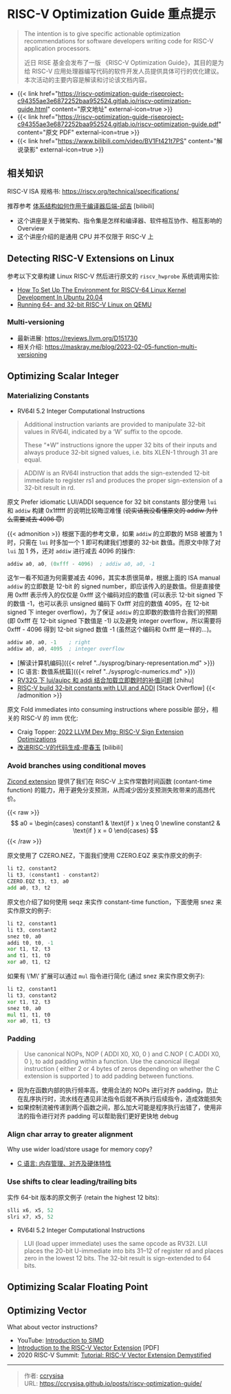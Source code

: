 # RISC-V Optimization Guide 重点提示


> The intention is to give specific actionable optimization recommendations for software developers writing code for RISC-V application processors.
> 
> 近日 RISE 基金会发布了一版 《RISC-V Optimization Guide》，其目的是为给 RISC-V 应用处理器编写代码的软件开发人员提供具体可行的优化建议。本次活动的主要内容是解读和讨论该文档内容。

<!--more-->

- {{< link href="https://riscv-optimization-guide-riseproject-c94355ae3e6872252baa952524.gitlab.io/riscv-optimization-guide.html" content="原文地址" external-icon=true >}}
- {{< link href="https://riscv-optimization-guide-riseproject-c94355ae3e6872252baa952524.gitlab.io/riscv-optimization-guide.pdf" content="原文 PDF" external-icon=true >}}
- {{< link href="https://www.bilibili.com/video/BV1Ft421t7PS" content="解说录影" external-icon=true >}}

## 相关知识

RISC-V ISA 规格书: https://riscv.org/technical/specifications/

推荐参考 [体系结构如何作用于编译器后端-邱吉](https://www.bilibili.com/video/BV1a84y1S7J7) [bilibili] 
- 这个讲座是关于微架构、指令集是怎样和编译器、软件相互协作、相互影响的 Overview
- 这个讲座介绍的是通用 CPU 并不仅限于 RISC-V 上

## Detecting RISC-V Extensions on Linux

参考以下文章构建 Linux RISC-V 然后进行原文的 `riscv_hwprobe` 系统调用实验:

- [How To Set Up The Environment for RISCV-64 Linux Kernel Development In Ubuntu 20.04](https://hackernoon.com/how-to-set-up-the-environment-for-riscv-64-linux-kernel-development-in-ubuntu-2004-si5p35kv)
- [Running 64- and 32-bit RISC-V Linux on QEMU](https://risc-v-getting-started-guide.readthedocs.io/en/latest/linux-qemu.html)

### Multi-versioning

- 最新进展: https://reviews.llvm.org/D151730
- 相关介绍: https://maskray.me/blog/2023-02-05-function-multi-versioning

## Optimizing Scalar Integer

### Materializing Constants

- RV64I 5.2 Integer Computational Instructions

> Additional instruction variants are provided to manipulate 32-bit values in RV64I, indicated by a ‘W’ suffix to the opcode.
> 
> These “*W” instructions ignore the upper 32 bits of their inputs and always produce 32-bit signed values, i.e. bits XLEN-1 through 31 are equal.

> ADDIW is an RV64I instruction that adds the sign-extended 12-bit immediate to register rs1 and produces the proper sign-extension of a 32-bit result in rd.

原文 Prefer idiomatic LUI/ADDI sequence for 32 bit constants 部分使用 `lui` 和 `addiw` 构建 0x1fffff 的说明比较晦涩难懂 (~~说实话我没看懂原文的 addiw 为什么需要减去 4096 :innocent:~~)

{{< admonition >}}
根据下面的参考文章，如果 `addiw` 的立即数的 MSB 被置为 1 时，只需在 `lui` 时多加一个 1 即可构建我们想要的 32-bit 数值。而原文中除了对 `lui` 加 1 外，还对 `addiw` 进行减去 4096 的操作:
```asm
addiw a0, a0, (0xfff - 4096)  ; addiw a0, a0, -1
```
这乍一看不知道为何需要减去 4096，其实本质很简单，根据上面的 ISA manual `addiw` 的立即数是 12-bit 的 signed number，即应该传入的是数值。但是直接使用 0xfff 表示传入的仅仅是 0xfff 这个编码对应的数值 (可以表示 12-bit signed 下的数值 -1，也可以表示 unsigned 编码下 0xfff 对应的数值 4095，在 12-bit signed 下 integer overflow)，为了保证 `addiw` 的立即数的数值符合我们的预期 (即 0xfff 在 12-bit signed 下数值是 -1) 以及避免 integer overflow，所以需要将 0xfff - 4096 得到 12-bit signed 数值 -1 (虽然这个编码和 0xfff 是一样的...)。

```asm
addiw a0, a0, -1    ; right
addiw a0, a0, 4095  ; integer overflow
```

- [解读计算机编码]({{< relref "../sysprog/binary-representation.md" >}})
- [C 语言: 数值系统篇]({{< relref "../sysprog/c-numerics.md" >}})
- [RV32G 下 lui/auipc 和 addi 结合加载立即数时的补值问题](https://zhuanlan.zhihu.com/p/374235855) [zhihu]
- [RISC-V build 32-bit constants with LUI and ADDI](https://stackoverflow.com/questions/50742420/risc-v-build-32-bit-constants-with-lui-and-addi) [Stack Overflow]
{{< /admonition >}}

原文 Fold immediates into consuming instructions where possible 部分，相关的 RISC-V 的 imm 优化:

- Craig Topper: [2022 LLVM Dev Mtg: RISC-V Sign Extension Optimizations](https://www.youtube.com/watch?v=TmWs3QsSuUg)
- [改进RISC-V的代码生成-廖春玉](https://www.bilibili.com/video/BV1pN411H7Y3) [bilibili]

### Avoid branches using conditional moves

[Zicond extension](https://github.com/riscv/riscv-zicond/releases/tag/v1.0) 提供了我们在 RISC-V 上实作常数时间函数 (contant-time function) 的能力，用于避免分支预测，从而减少因分支预测失败带来的高昂代价。

{{< raw >}}
$$
a0 = 
\begin{cases}
constant1 & \text{if } x \neq 0 \newline
constant2 & \text{if } x = 0
\end{cases}
$$
{{< /raw >}}

原文使用了 CZERO.NEZ，下面我们使用 CZERO.EQZ 来实作原文的例子:

```asm
li t2, constant2
li t3, (constant1 - constant2)
CZERO.EQZ t3, t3, a0
add a0, t3, t2
```

原文也介绍了如何使用 seqz 来实作 constant-time function，下面使用 snez 来实作原文的例子:

```asm
li t2, constant1
li t3, constant2
snez t0, a0
addi t0, t0, -1
xor t1, t2, t3
and t1, t1, t0
xor a0, t1, t2
```

如果有 \‘M\’ 扩展可以通过 `mul` 指令进行简化 (通过 snez 来实作原文例子):

```asm
li t2, constant1
li t3, constant2
xor t1, t2, t3
snez t0, a0
mul t1, t1, t0
xor a0, t1, t3
```

### Padding

> Use canonical NOPs, NOP ( ADDI X0, X0, 0 ) and C.NOP ( C.ADDI X0, 0 ), to add padding within a function. Use the canonical illegal instruction ( either 2 or 4 bytes of zeros depending on whether the C extension is supported ) to add padding between functions.

- 因为在函数内部的执行频率高，使用合法的 NOPs 进行对齐 padding，防止在乱序执行时，流水线在遇见非法指令后就不再执行后续指令，造成效能损失
- 如果控制流被传递到两个函数之间，那么加大可能是程序执行出错了，使用非法的指令进行对齐 padding 可以帮助我们更好更快地 debug

### Align char array to greater alignment

Why use wider load/store usage for memory copy?
- [C 语言: 内存管理、对齐及硬体特性](https://hackmd.io/@sysprog/c-memory)

### Use shifts to clear leading/trailing bits

实作 64-bit 版本的原文例子 (retain the highest 12 bits):

```asm
slli x6, x5, 52
slri x7, x5, 52
```

- RV64I 5.2 Integer Computational Instructions
> LUI (load upper immediate) uses the same opcode as RV32I. LUI places the 20-bit U-immediate into bits 31–12 of register rd and places zero in the lowest 12 bits. The 32-bit result is sign-extended to 64 bits.

## Optimizing Scalar Floating Point

## Optimizing Vector

What about vector instructions? 
- YouTube: [Introduction to SIMD](https://www.youtube.com/watch?v=o_n4AKwdfiA)
- [Introduction to the RISC-V Vector Extension](https://eupilot.eu/wp-content/uploads/2022/11/RISC-V-VectorExtension-1-1.pdf) [PDF]
- 2020 RISC-V Summit: [Tutorial: RISC-V Vector Extension Demystified](https://www.youtube.com/watch?v=oTaOd8qr53U)


---

> 作者: [ccrysisa](https://github.com/ccrysisa)  
> URL: https://ccrysisa.github.io/posts/riscv-optimization-guide/  

